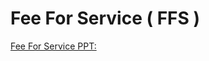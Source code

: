 # Fee For Service ( FFS )

[Fee For Service PPT:](https://mygainwell.sharepoint.com/:p:/s/OHMCD/EbL1W9_ypcNFt_Aq9444Mg0BRkEEymUt-ZpXDSmZPP0xUA?e=VuDPG9)
